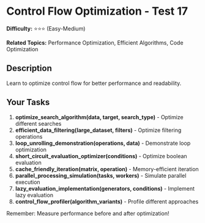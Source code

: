 # Control Flow Optimization - Test 17

**Difficulty:** ⭐⭐⭐ (Easy-Medium)

**Related Topics:** Performance Optimization, Efficient Algorithms, Code Optimization

## Description

Learn to optimize control flow for better performance and readability.

## Your Tasks

1. **optimize_search_algorithm(data, target, search_type)** - Optimize different searches
2. **efficient_data_filtering(large_dataset, filters)** - Optimize filtering operations
3. **loop_unrolling_demonstration(operations, data)** - Demonstrate loop optimization
4. **short_circuit_evaluation_optimizer(conditions)** - Optimize boolean evaluation
5. **cache_friendly_iteration(matrix, operation)** - Memory-efficient iteration
6. **parallel_processing_simulation(tasks, workers)** - Simulate parallel execution
7. **lazy_evaluation_implementation(generators, conditions)** - Implement lazy evaluation
8. **control_flow_profiler(algorithm_variants)** - Profile different approaches

Remember: Measure performance before and after optimization!
